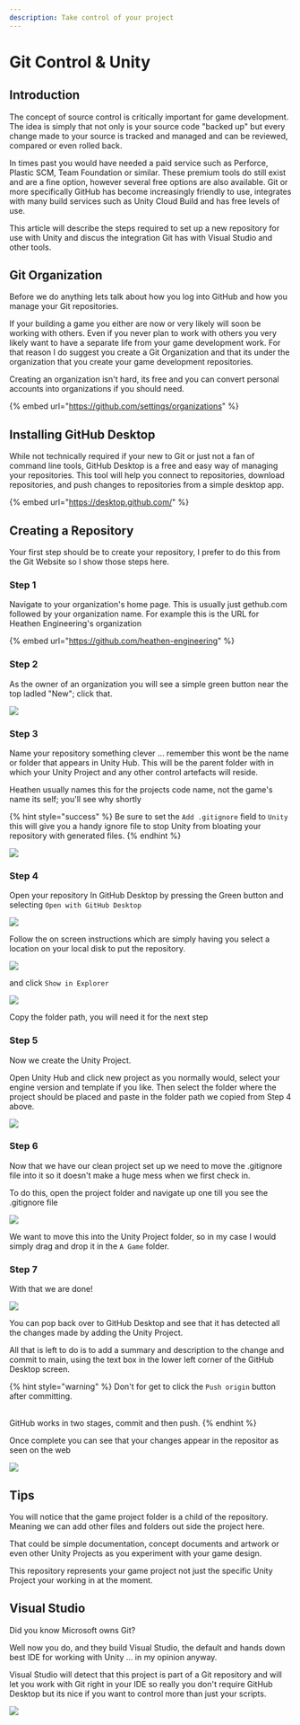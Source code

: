 ```yaml
---
description: Take control of your project
---
```


# Git Control & Unity

## Introduction

The concept of source control is critically important for game development. The idea is simply that not only is your source code "backed up" but every change made to your source is tracked and managed and can be reviewed, compared or even rolled back.

In times past you would have needed a paid service such as Perforce, Plastic SCM, Team Foundation or similar. These premium tools do still exist and are a fine option, however several free options are also available. Git or more specifically GitHub has become increasingly friendly to use, integrates with many build services such as Unity Cloud Build and has free levels of use.

This article will describe the steps required to set up a new repository for use with Unity and discus the integration Git has with Visual Studio and other tools.

## Git Organization

Before we do anything lets talk about how you log into GitHub and how you manage your Git repositories.

If your building a game you either are now or very likely will soon be working with others. Even if you never plan to work with others you very likely want to have a separate life from your game development work. For that reason I do suggest you create a Git Organization and that its under the organization that you create your game development repositories.

Creating an organization isn't hard, its free and you can convert personal accounts into organizations if you should need.

{% embed url="https://github.com/settings/organizations" %}

## Installing GitHub Desktop

While not technically required if your new to Git or just not a fan of command line tools, GitHub Desktop is a free and easy way of managing your repositories. This tool will help you connect to repositories, download repositories, and push changes to repositories from a simple desktop app.

{% embed url="https://desktop.github.com/" %}

## Creating a Repository

Your first step should be to create your repository, I prefer to do this from the Git Website so I show those steps here.

### Step 1&#x20;

Navigate to your organization's home page. This is usually just gethub.com followed by your organization name. For example this is the URL for Heathen Engineering's organization

{% embed url="https://github.com/heathen-engineering" %}

### Step 2

As the owner of an organization you will see a simple green button near the top ladled "New"; click that.

![](<../../.gitbook/assets/image (183).png>)

### Step 3

Name your repository something clever ... remember this wont be the name or folder that appears in Unity Hub. This will be the parent folder with in which your Unity Project and any other control artefacts will reside.

Heathen usually names this for the projects code name, not the game's name its self; you'll see why shortly

{% hint style="success" %}
Be sure to set the `Add .gitignore` field to `Unity` this will give you a handy ignore file to stop Unity from bloating your repository with generated files.
{% endhint %}

![](<../../.gitbook/assets/image (158).png>)

### Step 4

Open your repository In GitHub Desktop by pressing the Green button and selecting `Open with GitHub Desktop`

![](<../../.gitbook/assets/image (170).png>)

Follow the on screen instructions which are simply having you select a location on your local disk to put the repository.

![](<../../.gitbook/assets/image (159).png>)

and click `Show in Explorer`

![](<../../.gitbook/assets/image (171) (1).png>)

Copy the folder path, you will need it for the next step

### Step 5

Now we create the Unity Project.&#x20;

Open Unity Hub and click new project as you normally would, select your engine version and template if you like. Then select the folder where the project should be placed and paste in the folder path we copied from Step 4 above.

![](<../../.gitbook/assets/image (182).png>)

### Step 6

Now that we have our clean project set up we need to move the .gitignore file into it so it doesn't make a huge mess when we first check in.

To do this, open the project folder and navigate up one till you see the .gitignore file

![](<../../.gitbook/assets/image (167).png>)

We want to move this into the Unity Project folder, so in my case I would simply drag and drop it in the `A Game` folder.

### Step 7

With that we are done!

![](<../../.gitbook/assets/image (180).png>)

You can pop back over to GitHub Desktop and see that it has detected all the changes made by adding the Unity Project.

All that is left to do is to add a summary and description to the change and commit to main, using the text box in the lower left corner of the GitHub Desktop screen.

{% hint style="warning" %}
Don't for get to click the `Push origin` button after committing.

\
GitHub works in two stages, commit and then push.
{% endhint %}

Once complete you can see that your changes appear in the repositor as seen on the web

![](<../../.gitbook/assets/image (184).png>)

## Tips

You will notice that the game project folder is a child of the repository. Meaning we can add other files and folders out side the project here.

That could be simple documentation, concept documents and artwork or even other Unity Projects as you experiment with your game design.

This repository represents your game project not just the specific Unity Project your working in at the moment.

## Visual Studio

Did you know Microsoft owns Git?

Well now you do, and they build Visual Studio, the default and hands down best IDE for working with Unity ... in my opinion anyway.

Visual Studio will detect that this project is part of a Git repository and will let you work with Git right in your IDE so really you don't require GitHub Desktop but its nice if you want to control more than just your scripts.

![](<../../.gitbook/assets/image (168).png>)

